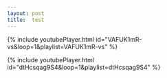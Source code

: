 ```yaml
---
layout: post
title:  test
---
```


{% include youtubePlayer.html id="VAFUK1mR-vs&loop=1&playlist=VAFUK1mR-vs" %}
<!-- https://www.youtube.com/watch?v=VAFUK1mR-vs -->
{% include youtubePlayer.html id="dtHcsqag9S4&loop=1&playlist=dtHcsqag9S4" %}


